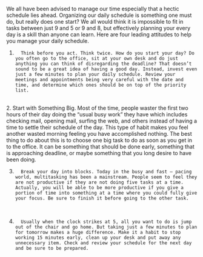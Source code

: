 We all have been advised to manage our time especially that a hectic schedule lies ahead. Organizing our daily schedule is something one must do, but really does one start? We all would think it is impossible to fit in tasks between just 9 and 5 or 9 and 8, but effectively planning your every day is a skill than anyone can learn. Here are four leading attitudes to help you manage your daily schedule.
<br/>
1.       Think before you act. Think twice. How do you start your day? Do you often go to the office, sit at your own desk and do just anything you can think of disregarding the deadline? That doesn’t sound to be a great idea of having a good day. Instead, invest even just a few minutes to plan your daily schedule. Review your meetings and appointments being very careful with the date and time, and determine which ones should be on top of the priority list.
<br/>
2.       Start with Something Big. Most of the time, people waster the first two hours of their day doing the “usual busy work” they have which includes checking mail, opening mail, surfing the web, and others instead of having a time to settle their schedule of the day. This type of habit makes you feel another wasted morning feeling you have accomplished nothing. The best thing to do about this is to choose one big task to do as soon as you get in to the office. It can be something that should be done early, something that is approaching deadline, or maybe something that you long desire to have been doing.
<br/>



3.       Break your day into blocks. Today in the busy and fast – pacing world, multitasking has been a mainstream. People seem to feel they are not productive if they are not doing five tasks at a time. Actually, you will be able to be more productive if you give a portion of time into something at a time where you could fully give your focus. Be sure to finish it before going to the other task.
<br/>


4.       Usually when the clock strikes at 5, all you want to do is jump out of the chair and go home. But taking just a few minutes to plan for tomorrow makes a huge difference. Make it a habit to stop working 15 minutes early, clean up your desk and put away any unnecessary item. Check and review your schedule for the next day and be sure to be prepared.
